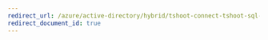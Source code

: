 ```yaml
---
redirect_url: /azure/active-directory/hybrid/tshoot-connect-tshoot-sql-connectivity
redirect_document_id: true
---
```

